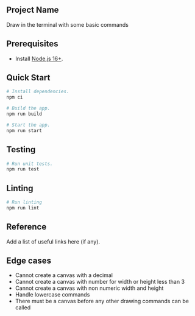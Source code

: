 ## Project Name
Draw in the terminal with some basic commands


## Prerequisites

- Install [Node.js 16+](https://nodejs.dev/).

## Quick Start

```sh
# Install dependencies.
npm ci

# Build the app.
npm run build

# Start the app.
npm run start
```

## Testing

```sh
# Run unit tests.
npm run test
```

## Linting
```sh
# Run linting
npm run lint
```

## Reference

Add a list of useful links here (if any).

## Edge cases 
* Cannot create a canvas with a decimal
* Cannot create a canvas with number for width or height less than 3
* Cannot create a canvas with non numeric width and height
* Handle lowercase commands
* There must be a canvas before any other drawing commands can be called
